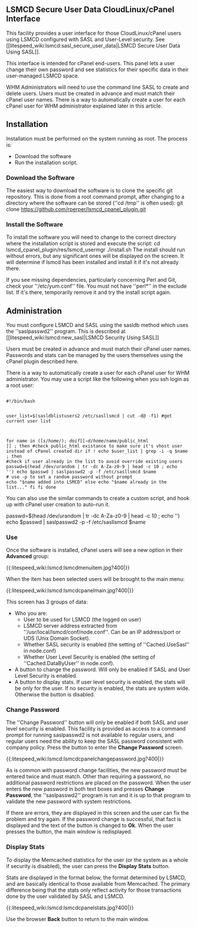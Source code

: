 ## LSMCD Secure User Data CloudLinux/cPanel Interface 

This facility provides a user interface for those CloudLinux/cPanel users using LSMCD configured with SASL and User-Level security.  See [[litespeed_wiki:lsmcd:sasl_secure_user_data|LSMCD Secure User Data Using SASL]].

This interface is intended for cPanel end-users.  This panel lets a user change their own password and see statistics for their specific data in their user-managed LSMCD space.

WHM Administrators will need to use the command line SASL to create and delete users. Users must be created in advance and must match their cPanel user names. There is a way to automatically create a user for each cPanel user for WHM administrator explained later in this article.

## Installation 

Installation must be performed on the system running as root.  The process is:

  - Download the software
  - Run the installation script.

### Download the Software 

The easiest way to download the software is to clone the specific git repository.  This is done from a root command prompt, after changing to a directory where the software can be stored (''cd /tmp'' is often used):
  git clone https://github.com/rperper/lsmcd_cpanel_plugin.git
  
### Install the Software

To install the software you will need to change to the correct directory where the installation script is stored and execute the script:
  cd lsmcd_cpanel_plugin/res/lsmcd_usermgr
  ./install.sh
The install should run without errors, but any significant ones will be displayed on the screen.  It will determine if lsmcd has been installed and install it if it's not already there.

If you see missing dependencies, particularly concerning Perl and Git, check your ''/etc/yum.conf'' file.  You must not have ''perl*'' in the exclude list.  If it's there, temporarily remove it and try the install script again.

## Administration

You must configure LSMCD and SASL using the sasldb method which uses the ''saslpasswd2'' program.  This is described at [[litespeed_wiki:lsmcd:new_sasl|LSMCD Security Using SASL]]

Users must be created in advance and must match their cPanel user names.  Passwords and stats can be managed by the users themselves using the cPanel plugin described here.

There is a way to automatically create a user for each cPanel user for WHM administrator. You may use a script like the following when you ssh login as a root user:

<code>
#!/bin/bash

user_list=$(sasldblistusers2 /etc/sasllsmcd | cut -d@ -f1)
#get current user list

for name in $(ls /home/);
do 
  if [[ -d /home/$name/public_html ]] ; then
  #check public_html existance to make sure it's vhost user instead of cPanel created dir
        if ! echo $user_list | grep -i -q $name ; then    
            #check if user already in the list to avoid override existing users
            passwd=$(head /dev/urandom | tr -dc A-Za-z0-9 | head -c 10 ; echo '')
            echo $passwd | saslpasswd2 -p -f /etc/sasllsmcd $name
            # use -p to set a random password without prompt 
            echo "$name added into LSMCD"
        else 
            echo "$name already in the list..."
        fi
  fi
done
</code>

You can also use the similar commands to create a custom script, and hook up with cPanel user creation to auto-run it.

  passwd=$(head /dev/urandom | tr -dc A-Za-z0-9 | head -c 10 ; echo '')
  echo $passwd | saslpasswd2 -p -f /etc/sasllsmcd $name

### Use 
Once the software is installed, cPanel users will see a new option in their **Advanced** group:

{{:litespeed_wiki:lsmcd:lsmcdmenuitem.jpg?400|}}

When the item has been selected users will be brought to the main menu:

{{:litespeed_wiki:lsmcd:lsmcdcpanelmain.jpg?400|}}

This screen has 3 groups of data:
  - Who you are:
    - User to be used for LSMCD (the logged on user)
    - LSMCD server address extracted from ''/usr/local/lsmcd/conf/node.conf''.  Can be an IP address/port or UDS (Unix Domain Socket).
    - Whether SASL security is enabled (the setting of ''Cached.UseSasl'' in node.conf)
    - Whether User Level Security is enabled (the setting of ''Cached.DataByUser'' in node.conf).
  - A button to change the password.  Will only be enabled if SASL and User Level Security is enabled.
  - A button to display stats.  If user level security is enabled, the stats will be only for the user.  If no security is enabled, the stats are system wide.  Otherwise the button is disabled.

### Change Password

The ''Change Password'' button will only be enabled if both SASL and user level security is enabled.  This facility is provided as access to a command prompt for running saslpasswd2 is not available to regular users, and regular users need the ability to keep the SASL password consistent with company policy.  Press the button to enter the **Change Password** screen.

{{:litespeed_wiki:lsmcd:lsmcdcpanelchangepassword.jpg?400|}}

As is common with password change facilities, the new password must be entered twice and must match.  Other than requiring a password, no additional password restrictions are placed on the password.  When the user enters the new password in both text boxes and presses **Change Password**, the ''saslpasswd2'' program is run and it is up to that program to validate the new password with system restrictions.

If there are errors, they are displayed in this screen and the user can fix the problem and try again.  If the password change is successful, that fact is displayed and the text of the button is changed to **Ok**.  When the user presses the button, the main window is redisplayed.

### Display Stats
To display the Memcached statistics for the user (or the system as a whole if security is disabled), the user can press the **Display Stats** button.

Stats are displayed in the format below, the format determined by LSMCD, and are basically identical to those available from Memcached.  The primary difference being that the stats only reflect activity for those transactions done by the user validated by SASL and LSMCD.

{{:litespeed_wiki:lsmcd:lsmcdcpanelstats.jpg?400|}}

Use the browser **Back** button to return to the main window.

